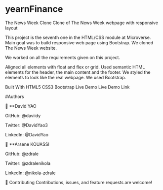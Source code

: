 # yearnFinance

The News Week Clone
Clone of The News Week webpage with responsive layout



This project is the seventh one in the HTML/CSS module at Microverse. Main goal was to build responsive web page using Bootstrap. We cloned The News Week website.

We worked on all the requirements given on this project.

Aligned all elements with float and flex or grid. Used semantic HTML elements for the header, the main content and the footer. We styled the elements to look like the real webpage. We used Bootstrap.

Built With
HTML5
CSS3
Bootstrap
Live Demo
Live Demo Link

#Authors

👤 **David YAO

GitHub: @daviidy

Twitter: @DavidYao3

LinkedIn: @DavidYao

👤 **Arsene KOUASSI

GitHub: @zdrale

Twitter: @zdralenikola

LinkedIn: @nikola-zdrale

🤝 Contributing
Contributions, issues, and feature requests are welcome!
